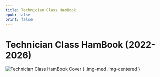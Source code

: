 ```yaml
---
title: Technician Class HamBook
epub: false
print: false
---
```


# Technician Class HamBook (2022-2026)

![Technician Class HamBook Cover](./figures/coverfornow.jpg)
{ .img-med .img-centered }